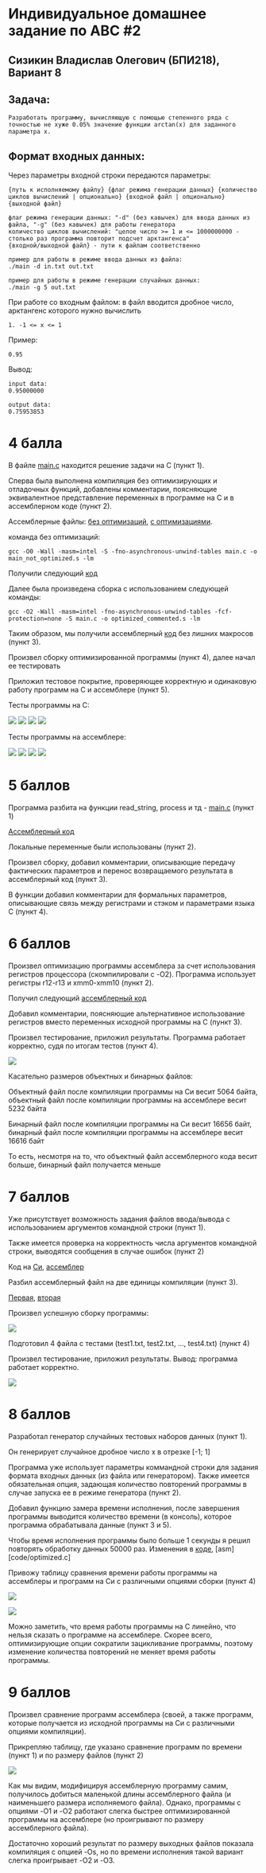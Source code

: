 # Индивидуальное домашнее задание по АВС #2
## Сизикин Владислав Олегович (БПИ218), Вариант 8

## Задача:
    Разработать программу, вычисляющую с помощью степенного ряда с точностью не хуже 0.05% значение функции arctan(x) для заданного параметра x.

## Формат входных данных: 
Через параметры входной строки передаются параметры:
      
    {путь к исполняемому файлу} {флаг режима генерации данных} {количество циклов вычислений | опционально} {входной файл | опционально} {выходной файл}
    
    флаг режима генерации данных: "-d" (без кавычек) для ввода данных из файла, "-g" (без кавычек) для работы генератора
    количество циклов вычислений: "целое число >= 1 и <= 1000000000 - столько раз программа повторит подсчет арктангенса"
    {входной/выходной файл} - пути к файлам соответственно
    
    пример для работы в режиме ввода данных из файла:
    ./main -d in.txt out.txt
    
    пример для работы в режиме генерации случайных данных:
    ./main -g 5 out.txt
     
При работе со входным файлом: в файл вводится дробное число, арктангенс которого нужно вычислить

    1. -1 <= x <= 1

Пример:

    0.95

Вывод: 

    input data:
    0.95000000

    output data:
    0.75953853


# 4 балла
В файле [main.c](code/main.c) находится решение задачи на C (пункт 1).

Сперва была выполнена компиляция без оптимизирующих и отладочных функций, добавлены комментарии, поясняющие эквивалентное представление переменных в программе на C и в ассемблерном коде (пункт 2).

Ассемблерные файлы: [без оптимизаций](code/commented.s), [с оптимизациями](code/optimized_commented.s).

команда без оптимизаций:

    gcc -O0 -Wall -masm=intel -S -fno-asynchronous-unwind-tables main.c -o main_not_optimized.s -lm

Получили следующий [код](code/commented.s)

Далее была произведена сборка с использованием следующей команды:

    gcc -O2 -Wall -masm=intel -fno-asynchronous-unwind-tables -fcf-protection=none -S main.c -o optimized_commented.s -lm

Таким образом, мы получили ассемблерный [код](code/optimized_commented.s) без лишних макросов (пункт 3).

Произвел сборку оптимизированной программы (пункт 4), далее начал ее тестировать

Приложил тестовое покрытие, проверяющее корректную и одинаковую работу программ на C и ассемблере (пункт 5).

Тесты программы на C:

![](imgs/test1_c.png)
![](imgs/test2_c.png)
![](imgs/test3_c.png)
![](imgs/test4_c.png)

Тесты программы на ассемблере:

![](imgs/test1_asm.png)
![](imgs/test2_asm.png)
![](imgs/test3_asm.png)
![](imgs/test4_asm.png)


# 5 баллов
Программа разбита на функции read_string, process и тд - [main.c](code/main.c) (пункт 1)

[Ассемблерный код](code/optimized_commented.s)

Локальные переменные были использованы (пункт 2).

Произвел сборку, добавил комментарии, описывающие передачу фактических параметров и перенос возвращаемого результата в ассемблерный код (пункт 3).

В функции добавил комментарии для формальных параметров, описывающие связь между регистрами и стэком и параметрами языка C (пункт 4).

# 6 баллов
Произвел оптимизацию программы ассемблера за счет использования регистров процессора (скомпилировали с -O2). Программа использует регистры r12-r13 и xmm0-xmm10 (пункт 2).

Получил следующий [ассемблерный код](code/optimized_commented.s)

Добавил комментарии, поясняющие альтернативное использование регистров вместо переменных исходной программы на С (пункт 3).

Произвел тестирование, приложил результаты. Программа работает корректно, судя по итогам тестов (пункт 4).

![](imgs/tests_asm_opt.png)

Касательно размеров объектных и бинарных файлов:

Объектный файл после компиляции программы на Си весит 5064 байта, объектный файл после компиляции программы на ассемблере весит 5232 байта

Бинарный файл после компиляции программы на Си весит 16656 байт, бинарный файл после компиляции программы на ассемблере весит 16616 байт

То есть, несмотря на то, что объектный файл ассемблерного кода весит больше, бинарный файл получается меньше

# 7 баллов

Уже присутствует возможность задания файлов ввода/вывода с использованием аргументов командной строки (пункт 1).

Также имеется проверка на корректность числа аргументов командной строки, выводятся сообщения в случае ошибок (пункт 2)

Код на [Си](code/main.c), [ассемблер](code/optimized_commented.s)

Разбил ассемблерный файл на две единицы компиляции (пункт 3).

[Первая](code/main_part1.s), [вторая](code/main_part2.s)

Произвел успешную сборку программы:

![](imgs/2parts.png)

Подготовил 4 файла с тестами (test1.txt, test2.txt, ..., test4.txt) (пункт 4)

Произвел тестирование, приложил результаты. Вывод: программа работает корректно.

![](imgs/tests_asm_opt.png)

# 8 баллов
Разработал генератор случайных тестовых наборов данных (пункт 1).

Он генерирует случайное дробное число x в отрезке [-1; 1]

Программа уже использует параметры коммандной строки для задания формата входных данных (из файла или генератором). Также имеется обязательная опция, задающая количество повторений программы в случае запуска ее в режиме генератора (пункт 2).

Добавил функцию замера времени исполнения, после завершения программы выводится количество времени (в консоль), которое программа обрабатывала данные (пункт 3 и 5).

Чтобы время исполнения программы было больше 1 секунды я решил повторять обработку данных 50000 раз. Изменения в [коде](code/main_long.c), [asm][code/optimized.c]

Привожу таблицу сравнения времени работы программы на ассемблеры и программ на Си с различными опциями сборки (пункт 4)

![](imgs/table_time.png)

![](imgs/graph_time.png)

Можно заметить, что время работы программы на С линейно, что нельзя сказать о программе на ассемблере. Скорее всего, оптимизирующие опции сократили зацикливание программы, поэтому изменение количества повторений не меняет время работы программы.

# 9 баллов
Произвел сравнение программ ассемблера (своей, а также программ, которые получается из исходной программы на Си с различными опциями компиляции).

Прикрепляю таблицу, где указано сравнение программ по времени (пункт 1) и по размеру файлов (пункт 2)

![](imgs/table_size.png)

Как мы видим, модифицируя ассемблерную программу самим, получилось добиться маленькой длины ассемблерного файла (и наименьшего размера исполняемого файла). Однако, программы с опциями -O1 и -O2 работают слегка быстрее оптимизированной программы на ассемблере (но проигрывают по размеру ассемблерного файла).

Достаточно хороший результат по размеру выходных файлов показала компиляция с опцией -Os, но по времени исполнения такой вариант слегка проигрывает -O2 и -O3.
